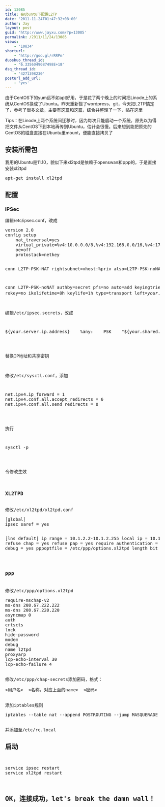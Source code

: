 ```yaml
---
id: 13085
title: 在Ubuntu下配置L2TP
date: '2011-11-24T01:47:32+08:00'
author: Jay
layout: post
guid: 'http://www.jayxu.com/?p=13085'
permalink: /2011/11/24/13085
views:
    - '10834'
shorturl:
    - 'http://goo.gl/rRRPn'
duoshuo_thread_id:
    - '6.3356049087498E+18'
dsq_thread_id:
    - '4271398230'
posturl_add_url:
    - 'yes'
---
```


由于CentOS下的yum远不如apt好用，于是花了两个晚上的时间把Linode上的系统从CentOS换成了Ubuntu。昨天重新搭了wordpress、git，今天把L2TP搞定了，参考了很多文章，主要有<a href="http://ubuntuforums.org/showthread.php?t=1645473" target="_blank">这篇</a>和<a href="http://apple4.us/2010/05/setting-up-l2tp-vpn-on-debian-ubuntu.html" target="_blank">这篇</a>，综合并整理了一下，贴在这里

Tips：在Linode上两个系统间迁移时，因为每次只能启动一个系统，原先以为得把文件从CentOS下到本地再传到Ubuntu，估计会很慢。后来想到能把原先的CentOS的磁盘直接在Ubuntu里mount，便能直接拷贝了
<h2>安装所需包</h2>
我用的Ubuntu是11.10，貌似下来xl2tpd是依赖于openswan和ppp的，于是直接安装xl2tpd
<pre class="lang:shell decode:1 " >
apt-get install xl2tpd
</pre>
<h2>配置</h2>
<h3>IPSec</h3>
编辑/etc/ipsec.conf，改成
<pre class="lang:shell decode:1 " >
version 2.0
config setup
    nat_traversal=yes
    virtual_private=%v4:10.0.0.0/8,%v4:192.168.0.0/16,%v4:172.16.0.0/12
    oe=off
    protostack=netkey

conn L2TP-PSK-NAT
    rightsubnet=vhost:%priv
    also=L2TP-PSK-noNAT

conn L2TP-PSK-noNAT
    authby=secret
    pfs=no
    auto=add
    keyingtries=3
    rekey=no
    ikelifetime=8h
    keylife=1h
    type=transport
    left=${your.server.ip.address}
    leftprotoport=17/1701
    right=%any
    rightprotoport=17/%any
</pre>
注意缩进，并替换${your.server.ip.address}为服务器公网IP地址

编辑/etc/ipsec.secrets，改成
<pre class="lang:shell decode:1 " >
${your.server.ip.address}    %any:    PSK    "${your.shared.secret}"
</pre>
替换IP地址和共享密钥

修改/etc/sysctl.conf，添加
<pre class="lang:shell decode:1 " >
net.ipv4.ip_forward = 1
net.ipv4.conf.all.accept_redirects = 0
net.ipv4.conf.all.send_redirects = 0
</pre>
执行
<pre class="lang:shell decode:1 " >
sysctl -p
</pre>
令修改生效
<h3>XL2TPD</h3>
修改/etc/xl2tpd/xl2tpd.conf
<pre class="lang:shell decode:1 " >
[global]
ipsec saref = yes

[lns default]
ip range = 10.1.2.2-10.1.2.255
local ip = 10.1.2.1
refuse chap = yes
refuse pap = yes
require authentication = yes
ppp debug = yes
pppoptfile = /etc/ppp/options.xl2tpd
length bit = yes
</pre>
<h3>PPP</h3>
修改/etc/ppp/options.xl2tpd
<pre class="lang:shell decode:1 " >
require-mschap-v2
ms-dns 208.67.222.222
ms-dns 208.67.220.220
asyncmap 0
auth
crtscts
lock
hide-password
modem
debug
name l2tpd
proxyarp
lcp-echo-interval 30
lcp-echo-failure 4
</pre>
修改/etc/ppp/chap-secrets添加密码，格式：
<pre class="lang:shell decode:1 " >
&lt;用户名&gt;  &lt;名称，对应上面的name&gt;  &lt;密码&gt;
</pre>
添加iptables规则
<pre class="lang:shell decode:1 " >
iptables --table nat --append POSTROUTING --jump MASQUERADE
</pre>
并添加至/etc/rc.local
<h2>启动</h2>
<pre class="lang:shell decode:1 " >
service ipsec restart
service xl2tpd restart
</pre>
<h2>OK，连接成功，let's break the damn wall！</h2>